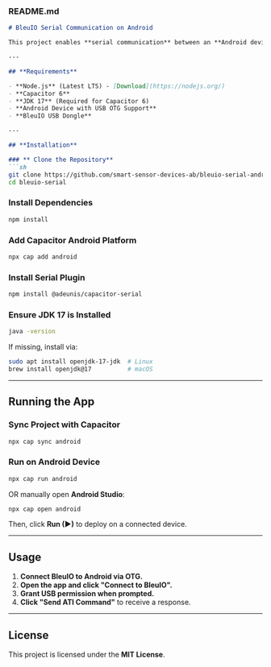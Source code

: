

### **README.md**  

```md
# BleuIO Serial Communication on Android  

This project enables **serial communication** between an **Android device** and a **BleuIO USB dongle** using **Capacitor 6** and `@adeunis/capacitor-serial`. The app allows sending and receiving **AT commands** over a USB OTG connection.

---

## **Requirements**  

- **Node.js** (Latest LTS) - [Download](https://nodejs.org/)  
- **Capacitor 6**  
- **JDK 17** (Required for Capacitor 6)  
- **Android Device with USB OTG Support**  
- **BleuIO USB Dongle**  

---

## **Installation**  

### ** Clone the Repository**  
```sh
git clone https://github.com/smart-sensor-devices-ab/bleuio-serial-android.git
cd bleuio-serial
```

### **Install Dependencies**  
```sh
npm install
```

### **Add Capacitor Android Platform**  
```sh
npx cap add android
```

### **Install Serial Plugin**  
```sh
npm install @adeunis/capacitor-serial
```

### **Ensure JDK 17 is Installed**  
```sh
java -version
```
If missing, install via:
```sh
sudo apt install openjdk-17-jdk  # Linux  
brew install openjdk@17          # macOS  
```

---

## **Running the App**  

### **Sync Project with Capacitor**  
```sh
npx cap sync android
```

### **Run on Android Device**  
```sh
npx cap run android
```
OR manually open **Android Studio**:  
```sh
npx cap open android
```
Then, click **Run (▶)** to deploy on a connected device.

---

## **Usage**  

1. **Connect BleuIO to Android via OTG.**  
2. **Open the app and click "Connect to BleuIO".**  
3. **Grant USB permission when prompted.**  
4. **Click "Send ATI Command"** to receive a response.  

---

## **License**  
This project is licensed under the **MIT License**.

